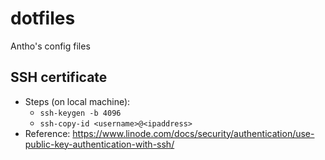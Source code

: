 # dotfiles
Antho's config files


## SSH certificate
* Steps (on local machine): 
    * `ssh-keygen -b 4096` 
    * `ssh-copy-id <username>@<ipaddress>`
* Reference: https://www.linode.com/docs/security/authentication/use-public-key-authentication-with-ssh/
